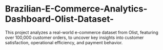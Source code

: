 # Brazilian-E-Commerce-Analytics-Dashboard-Olist-Dataset-
This project analyzes a real-world e-commerce dataset from Olist, featuring over 100,000 customer orders, to uncover key insights into customer satisfaction, operational efficiency, and payment behavior. 
